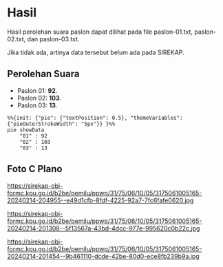 # Hasil

Hasil perolehan suara paslon dapat dilihat pada file paslon-01.txt, paslon-02.txt, dan paslon-03.txt.

Jika tidak ada, artinya data tersebut belum ada pada SIREKAP.

## Perolehan Suara

 * Paslon 01: **92**.
 * Paslon 02: **103**.
 * Paslon 03: **13**.

```mermaid
%%{init: {"pie": {"textPosition": 0.5}, "themeVariables": {"pieOuterStrokeWidth": "5px"}} }%%
pie showData
    "01" : 92
    "02" : 103
    "03" : 13
```
## Foto C Plano

https://sirekap-obj-formc.kpu.go.id/b2be/pemilu/ppwp/31/75/06/10/05/3175061005165-20240214-204955--e49d1cfb-8fdf-4225-92a7-7fc6fafe0620.jpg

https://sirekap-obj-formc.kpu.go.id/b2be/pemilu/ppwp/31/75/06/10/05/3175061005165-20240214-201308--5f13567a-43bd-4dcc-977e-995620c0b22c.jpg

https://sirekap-obj-formc.kpu.go.id/b2be/pemilu/ppwp/31/75/06/10/05/3175061005165-20240214-201454--9b461110-dcde-42be-80d0-ece8fb239b9a.jpg
